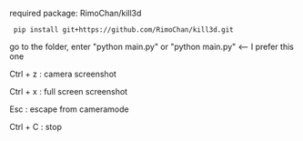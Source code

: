 required package: RimoChan/kill3d

     pip install git+https://github.com/RimoChan/kill3d.git
  go to the folder, enter "python main.py" or "python main.py" <-- I prefer this one
  
  Ctrl + z : camera screenshot
  
  Ctrl + x : full screen screenshot
  
  Esc : escape from cameramode
  
  Ctrl + C : stop
